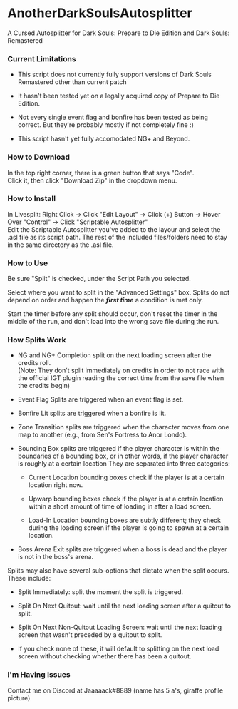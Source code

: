 # AnotherDarkSoulsAutosplitter
A Cursed Autosplitter for Dark Souls: Prepare to Die Edition and Dark Souls: Remastered

### Current Limitations

* This script does not currently fully support versions of Dark Souls Remastered other than current patch

* It hasn't been tested yet on a legally acquired copy of Prepare to Die Edition.

* Not every single event flag and bonfire has been tested as being correct. But they're probably mostly if not completely fine :)

* This script hasn't yet fully accomodated NG+ and Beyond.

### How to Download </br>
In the top right corner, there is a green button that says "Code". </br>
Click it, then click "Download Zip" in the dropdown menu.

### How to Install </br>
In Livesplit: Right Click -> Click "Edit Layout" -> Click (+) Button -> Hover Over "Control" -> Click "Scriptable Autosplitter" </br>
Edit the Scriptable Autosplitter you've added to the layour and select the .asl file as its script path. The rest of the included files/folders need to stay in the same directory as the .asl file.

### How to Use </br>
Be sure "Split" is checked, under the Script Path you selected. </br>

Select where you want to split in the "Advanced Settings" box. Splits do not depend on order and happen the ***first time*** a condition is met only.

Start the timer before any split should occur, don't reset the timer in the middle of the run, and don't load into the wrong save file during the run.

### How Splits Work </br>

* NG and NG+ Completion split on the next loading screen after the credits roll.</br>
(Note: They don't split immediately on credits in order to not race with the official IGT plugin reading the correct time from the save file when the credits begin)

* Event Flag Splits are triggered when an event flag is set.

* Bonfire Lit splits are triggered when a bonfire is lit.

* Zone Transition splits are triggered when the character moves from one map to another (e.g., from Sen's Fortress to Anor Londo).

* Bounding Box splits are triggered if the player character is within the boundaries of a bounding box, or in other words, if the player character is roughly at a certain location 
They are separated into three categories:
  
  * Current Location bounding boxes check if the player is at a certain location right now.
  
  * Upwarp bounding boxes check if the player is at a certain location within a short amount of time of loading in after a load screen.
  
  * Load-In Location bounding boxes are subtly different; they check during the loading screen if the player is going to spawn at a certain location.

* Boss Arena Exit splits are triggered when a boss is dead and the player is not in the boss's arena.

Splits may also have several sub-options that dictate when the split occurs. These include:

* Split Immediately: split the moment the split is triggered.

* Split On Next Quitout: wait until the next loading screen after a quitout to split.

* Split On Next Non-Quitout Loading Screen: wait until the next loading screen that wasn't preceded by a quitout to split.

* If you check none of these, it will default to splitting on the next load screen without checking whether there has been a quitout.

### I'm Having Issues </br>
Contact me on Discord at Jaaaaack#8889 (name has 5 a's, giraffe profile picture)

